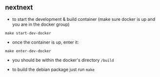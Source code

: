 ## nextnext


* to start the development & build container (make sure docker is up and you are in the docker group)
```
make start-dev-docker
```

* once the container is up, enter it:
```
make enter-dev-docker
```

* you should be within the docker's directory `/build`

* to build the debian package just run `make`
